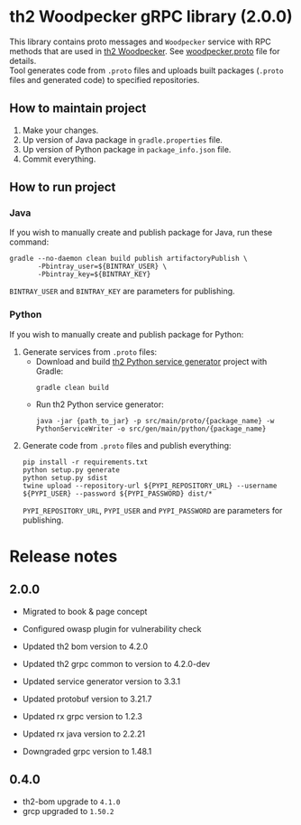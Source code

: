 # th2 Woodpecker gRPC library (2.0.0)

This library contains proto messages and `Woodpecker` service with RPC methods that are used in [th2 Woodpecker](https://github.com/th2-net/th2-woodpecker "th2-woodpecker").
See [woodpecker.proto](src/main/proto/th2_grpc_woodpecker/woodpecker.proto "woodpecker.proto") file for details. <br>
Tool generates code from `.proto` files and uploads built packages (`.proto` files and generated code) to specified repositories.

## How to maintain project

1. Make your changes.
2. Up version of Java package in `gradle.properties` file.
3. Up version of Python package in `package_info.json` file.
4. Commit everything.

## How to run project

### Java

If you wish to manually create and publish package for Java, run these command:

```
gradle --no-daemon clean build publish artifactoryPublish \
       -Pbintray_user=${BINTRAY_USER} \
       -Pbintray_key=${BINTRAY_KEY}
```

`BINTRAY_USER` and `BINTRAY_KEY` are parameters for publishing.

### Python

If you wish to manually create and publish package for Python:

1. Generate services from `.proto` files:
    - Download and build [th2 Python service generator](https://github.com/th2-net/th2-python-service-generator "th2-python-service-generator") project with Gradle:
        ```
        gradle clean build
        ```
    - Run th2 Python service generator:
        ```
        java -jar {path_to_jar} -p src/main/proto/{package_name} -w PythonServiceWriter -o src/gen/main/python/{package_name}
       ```
2. Generate code from `.proto` files and publish everything:
    ```
    pip install -r requirements.txt
    python setup.py generate
    python setup.py sdist
    twine upload --repository-url ${PYPI_REPOSITORY_URL} --username ${PYPI_USER} --password ${PYPI_PASSWORD} dist/*
    ```
   `PYPI_REPOSITORY_URL`, `PYPI_USER` and `PYPI_PASSWORD` are parameters for publishing.

# Release notes

## 2.0.0
+ Migrated to book & page concept
+ Configured owasp plugin for vulnerability check

+ Updated th2 bom version to 4.2.0
+ Updated th2 grpc common to version to 4.2.0-dev
+ Updated service generator version to 3.3.1
+ Updated protobuf version to 3.21.7
+ Updated rx grpc version to 1.2.3
+ Updated rx java version to 2.2.21

+ Downgraded grpc version to 1.48.1

## 0.4.0
+ th2-bom upgrade to `4.1.0`
+ grcp upgraded to `1.50.2`